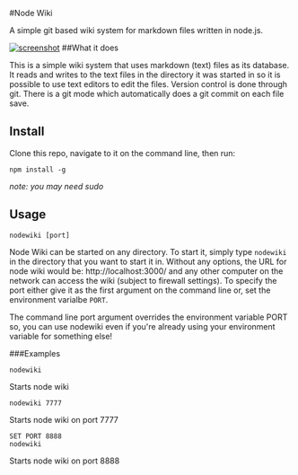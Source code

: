 #Node Wiki

A simple git based wiki system for markdown files written in node.js.

[![screenshot](https://raw.github.com/nhoss2/nodewiki/d02b3596876d712f839f027204f6c488c8d90f42/static/screenshot.jpg)](http://github.com/nhoss2/nodewiki)
##What it does

This is a simple wiki system that uses markdown (text) files as its
database. It reads and writes to the text files in the directory it was
started in so it is possible to use text editors to edit the files.
Version control is done through git. There is a git mode which
automatically does a git commit on each file save.

## Install

Clone this repo, navigate to it on the command line, then run:

```
npm install -g
```

*note: you may need sudo*


## Usage

    nodewiki [port]

Node Wiki can be started on any directory. To start it, simply type
`nodewiki` in the directory that you want to start it in. Without any
options, the URL for node wiki would be: http://localhost:3000/
and any other computer on the network can access the wiki (subject to
firewall settings). To specify the port either give it as the first 
argument on the command line or, set the environment varialbe `PORT`.

The command line port argument overrides the environment variable PORT 
so, you can use nodewiki even if you're already using your environment 
variable for something else!

###Examples

```
nodewiki
``` 
Starts node wiki

```
nodewiki 7777
```
Starts node wiki on port 7777

```
SET PORT 8888
nodewiki
```
Starts node wiki on port 8888
